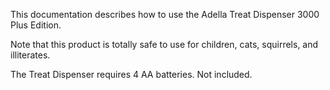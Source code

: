 This documentation describes how to use the Adella Treat Dispenser 3000 Plus Edition.

Note that this product is totally safe to use for children, cats, squirrels, and illiterates.

The Treat Dispenser requires 4 AA batteries. Not included.
